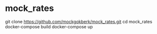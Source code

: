 # mock_rates

git clone https://github.com/mockgokberk/mock_rates.git
cd mock_rates
docker-compose build
docker-compose up
